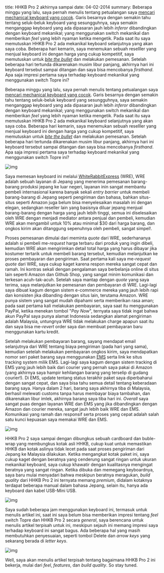 title: HHKB Pro 2 akhirnya sampai
date: 04-02-2014
summary:  Beberapa minggu yang lalu, saya pernah menulis tentang petualangan saya [mencari mechanical keyboard yang cocok](/2014/01/keyboard-mekanikal.html). Garis besarnya dengan semakin tahu tentang seluk-beluk keyboard yang sesungguhnya, saya semakin menganggap keyboard yang ada dipasaran jauh lebih _inferor_ dibandingkan dengan keyboard mekanikal; yang menggunakan switch mekanikal dan memberikan _feel_ yang lebih nyaman ketika mengetik. Pada saat itu saya memutuskan HHKB Pro 2 ada mekanikal keyboard selanjutnya yang akan saya coba. Beberapa hari kemarin, saya menemukan sebuah reselller yang menjual keyboard ini dengan harga yang cukup kompetitif, saya memutuskan untuk _[bite the bullet](http://en.wikipedia.org/wiki/Bite_the_bullet)_ dan melakukan pemesanan. Setelah beberapa hari tertunda dikarenakan musim libur panjang, akhirnya hari ini keyboard tersebut sampai ditangan dan saya bisa mencobanya _firsthand_. Apa saja impresi pertama saya terhadap keyboard mekanikal yang menggunakan switch Topre ini?

Beberapa minggu yang lalu, saya pernah menulis tentang petualangan saya [mencari mechanical keyboard yang cocok](/2014/01/keyboard-mekanikal.html). Garis besarnya dengan semakin tahu tentang seluk-beluk keyboard yang sesungguhnya, saya semakin menganggap keyboard yang ada dipasaran jauh lebih _inferor_ dibandingkan dengan keyboard mekanikal; yang menggunakan switch mekanikal dan memberikan _feel_ yang lebih nyaman ketika mengetik. Pada saat itu saya memutuskan HHKB Pro 2 ada mekanikal keyboard selanjutnya yang akan saya coba. Beberapa hari kemarin, saya menemukan sebuah reselller yang menjual keyboard ini dengan harga yang cukup kompetitif, saya memutuskan untuk _[bite the bullet](http://en.wikipedia.org/wiki/Bite_the_bullet)_ dan melakukan pemesanan. Setelah beberapa hari tertunda dikarenakan musim libur panjang, akhirnya hari ini keyboard tersebut sampai ditangan dan saya bisa mencobanya _firsthand_. Apa saja impresi pertama saya terhadap keyboard mekanikal yang menggunakan switch Topre ini?

![img](/img/hhkb/brown-box.jpg)

Saya memesan keyboard ini melalui [WhiteRabbitExpress](http://whiterabbitexpress.com/happy-hacking-keyboard-profesional2/) (WRE), WRE adalah sebuah layanan di Jepang yang menerima pemesanan barang-barang produksi jepang ke luar negeri, layanan inin sangat membantu pembeli internasional karena banyak sekali _entry barrier_ untuk membeli barang-barang di Jepang seperti pengiriman dan bahasa, bahkan situs-situs seperti Amazon juga belum bisa menyelesaikan masalah ini dengan elegan, sedangkan reseller lain yang basisnya diluar jepang menjual barang-barang dengan harga yang jauh lebih tinggi, semua ini diselesaikan oleh WRE dengan menjadi mediator antara penjual dan pembeli, kemudian WRE akan mengambil untuk 10% atau minimal $30 dari harga barang, dan ongkos kirim akan ditanggung sepenuhnya oleh pembeli, sangat simpel!.

Proses pemesanan dimulai dari meminta _quote_ dari WRE, sederhananya adalah si pembeli me-_request_ harga terbaru dari produk yang ingin dibeli, kemudian WRE akan mengirimkan detail total harga yang harus dibayar jika kostumer tertarik untuk membeli barang tersebut, kemudian melanjutkan ke proses pembayaran dan pengiriman. Saat pertama kali saya me-_request_ _quote_ dari WRE, saya cukup kaget karena respon mereka sangat cepat dan ramah. Ini kontras sekali dengan pengalaman saya berbelanja online di situs lain seperti Amazon dan Github Shop, yang sangat minim komunikasi dan terkesan acuh-tak-acuh. Setelah saya mantap dengan _quote_ yang saya terima, saya melanjutkan ke pemesanan dan pembayaran di WRE. Lagi-lagi saya dibuat kagum dengan sistem e-commerce mereka yang jauh lebih rapi dan konsisten jika dibanding dengan situs lain, terutama Amazon. WRE punya sistem yang sangat mudah dipahami serta memberikan rasa aman; pada saat pertama kali melakukan pembayaran, saya saat itu menggunakan PayPal, ketika menekan tombol "_Pay Now_", ternyata saya tidak ingat bahwa akun PayPal saya punya alamat Indonesia sedangkan alamat pengiriman adalah Malaysia, untungnya WRE tidak melakukan charge apapun saat itu dan saya bisa me-_revert_ order saya dan membuat pembayaran baru menggunakan kartu kredit.

Setelah melakukan pembayaran barang, sayang mendapat email selanjutnya dari WRE tentang biaya pengiriman (pada hari yang sama), kemudian setelah melakukan pembayaran ongkos kirim, saya mendapatkan nomor seri paket barang saya menggunakan [EMS](http://www.post.japanpost.jp/int/ems/index_en.html) serta link ke situs tracking system milik EMS. Lagi-lagi saya kagum dengan sistem tracking di EMS yang jauh lebih baik dari courier yang pernah saya pakai di Amazon (yang akhirnya saya hampir kehilangan barang yang terselip di gudang courier!). Di EMS, update tentang status terakhir paket saya diperbaharui dengan sangat cepat, dan saya bisa tahu semua detail tentang keberadaan barang saya. Hanya dalam 2 hari, barang saya akhirnya tiba di Malaysia, berhasil melewati customs tanpa harus membayar biaya tambahan, dan dikarenakan libur imlek, akhirnya barang saya tiba hari ini. _Overall_ saya sangat puas dengan layanan WRE dan EMS yang jika dibandingkan dengan Amazon dan courier mereka, sangat jauh lebih baik WRE dan EMS. Komunikasi yang ramah dan responsif serta proses yang cepat adalah salah satu kunci kepuasan saya memakai WRE dan EMS.

![img](/img/hhkb/box.jpg)

HHKB Pro 2 saya sampai dengan dibungkus sebuah cardboard dan buble-wrap yang membungkus kotak asli HHKB, cukup kuat untuk memastikan HHKB dan kotak aslinya tidak lecet pada saat proses pengiriman dari Jepang ke Malaysia dilakukan. Ketika mengangkat kotak paket ini, saya cukup kaget dengan beratnya yang cenderung sangat ringan untuk ukuran mekanikal keyboard, saya cukup khawatir dengan kualitasnya mengingat beratnya yang sangat ringan. Ketika dibuka dan memegang keyboardnya, saya baru mulai menyadari bahwa meskipun beratnya meragukan, _build quality_ dari HHKB Pro 2 ini ternyata memang _premium_, didalam kotaknya terdapat beberapa manual dalam bahasa Jepang, selain itu, hanya ada keyboard dan kabel USB-Mini USB.

![img](/img/hhkb/box-and-kb.jpg)

Saya sudah beberapa jam menggunakan keyboard ini, termasuk untuk menulis artikel ini, saat ini saya belum bisa memberikan impresi tentang _feel_ switch Topre dan HHKB Pro 2 secara _general_, saya berencana untuk menulis artikel terpisah untuk ini, meskipun sejauh ini memang impresi saya terhadap keyboard ini sangat bagus. Ada beberapa hal yang masih membutuhkan penyesuaian, seperti tombol Delete dan _arrow keys_ yang sekarang berada di _letter keys_.

![img](/img/hhkb/kb.jpg)

Well, saya akan menulis artikel terpisah tentang bagaimana HHKB Pro 2 ini bekerja, mulai dari _feel_, _features_, dan _build quality_. So stay tuned.
